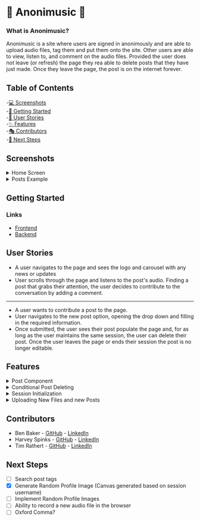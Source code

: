 # 🎤 Anonimusic 🎤

### What is Anonimusic?

Anonimusic is a site where users are signed in anonimously and are able to upload audio files, tag them and put them onto the site. Other users are able to view, listen to, and comment on the audio files. Provided the user does not leave (or refresh) the page they rea able to delete posts that they have just made. Once they leave the page, the post is on the internet forever.

## Table of Contents
  -[💻 Screenshots](#screenshots)  
  -[🤔 Getting Started](#getting-started)  
  -[🤼 User Stories](#user-stories)  
  -[✨ Features](#features)  
  -[🎭 Contributors](#contributors)  
  -[🐾 Next Steps](#next-steps)  
  
  ## Screenshots
    
   <details>
   <summary>Home Screen</summary>
   <img src="https://i.imgur.com/z4ZNYcz.png" alt="Anonimusic Screenshot 01" style="width: 600px; padding: 20px" />
   </details>
  
   <details>
   <summary>Posts Example</summary>
    <img src="https://i.imgur.com/zKIzm6T.png" alt="Anonimusic Screenshot 02" style="width: 600px; padding: 20px" />
   </details> 
   
  
  ## Getting Started
   ### Links 
   * <a href ="https://i.imgur.com/uuQrFRl.png"> Frontend </a> 
   * <a href ="https://anonimusic-backend.herokuapp.com/"> Backend </a> 
 
  ## User Stories
  * A user navigates to the page and sees the logo and carousel with any news or updates
  * User scrolls through the page and listens to the post's audio. Finding a post that grabs their attention, the user decides to contribute to the conversation by adding a comment.

---

  * A user wants to contribute a post to the page.
  * User navigates to the new post option, opening the drop down and filling in the required information. 
  * Once submitted, the user sees their post populate the page and, for as long as the user maintains the same session, the user can delete their post. Once the user leaves the page or ends their session the post is no longer editable.
    
  ## Features
  
   <details>
   <summary>Post Component</summary>
     <img src="https://i.imgur.com/yW4BPi9.png" alt="Anonimusic Code Example 01" style="width: 600px; padding: 20px" />
   </details>
  
   <details>
   <summary>Conditional Post Deleting</summary>
    <img src="https://i.imgur.com/uuQrFRl.png" alt="Anonimusic Code Example 02" style="width: 600px; padding: 20px" />
   </details>
    
   <details>
   <summary>Session Initialization</summary>
    <img src="https://i.imgur.com/NhpZboU.png" alt="Anonimusic Code Example 03" style="width: 600px; padding: 20px" />
   </details>

   <details>
   <summary>Uploading New Files and new Posts</summary>
    <img src="https://i.imgur.com/85aDARR.png" alt="Anonimusic Code Example 04" style="width: 600px; padding: 20px" />
   </details>
  
  ## Contributors
  * Ben Baker - <a href="https://github.com/bbakercello">GitHub</a> - <a href="https://www.linkedin.com/in/ben-baker-cello/">LinkedIn</a>
  * Harvey Spinks - <a href="https://github.com/hspinks2692">GitHub</a> - <a href="https://www.linkedin.com/in/harvey-spinks/">LinkedIn</a>
  * Tim Rathert - <a href="https://github.com/TimRathert">GitHub</a> - <a href="https://www.linkedin.com/in/tim-rathert/">LinkedIn</a>
  
  ## Next Steps
- [ ] Search post tags
- [x] Generate Random Profile Image (Canvas generated based on session username)
- [ ] Implement Random Profile Images
- [ ] Ability to record a new audio file in the browser
- [ ] Oxford Comma?
